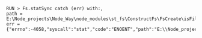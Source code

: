 
    RUN > Fs.statSync catch (err) with:,
    path = E:\Node_projects\Node_Way\node_modules\st_fs\ConstructFs\FsCreate\isFile\Examples\clearer,
    err = {"errno":-4058,"syscall":"stat","code":"ENOENT","path":"E:\\Node_projects\\Node_Way\\node_modules\\st_fs\\ConstructFs\\FsCreate\\isFile\\Examples\\clearer"}
    
